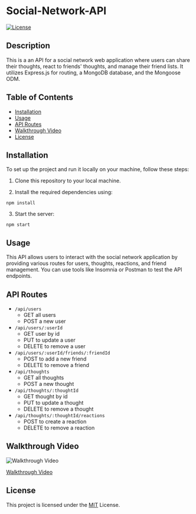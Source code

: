 # Social-Network-API
[![License](https://img.shields.io/badge/License-MIT-yellow.svg)](https://opensource.org/licenses/MIT)

## Description
This is a an API for a social network web application where users can share their thoughts, react to friends' thoughts, and manage their friend lists. It utilizes Express.js for routing, a MongoDB database, and the Mongoose ODM.

## Table of Contents
- [Installation](#installation)
- [Usage](#usage)
- [API Routes](#api-routes)
- [Walkthrough Video](#walkthrough-video)
- [License](#license)

## Installation
To set up the project and run it locally on your machine, follow these steps:

1. Clone this repository to your local machine.

2. Install the required dependencies using:

```
npm install
```

3. Start the server:

```
npm start
```

## Usage
This API allows users to interact with the social network application by providing various routes for users, thoughts, reactions, and friend management. You can use tools like Insomnia or Postman to test the API endpoints.

## API Routes
- `/api/users`
    - GET all users
    - POST a new user
- `/api/users/:userId`
    - GET user by id
    - PUT to update a user
    - DELETE to remove a user
- `/api/users/:userId/friends/:friendId`
    - POST to add a new friend
    - DELETE to remove a friend
- `/api/thoughts`
    - GET all thoughts
    - POST a new thought
- `/api/thoughts/:thoughtId`
    - GET thought by id
    - PUT to update a thought
    - DELETE to remove a thought
- `/api/thoughts/:thoughtId/reactions`
    - POST to create a reaction
    - DELETE to remove a reaction

## Walkthrough Video
![Walkthrough Video](assets/socialNetworkGif.gif)

[Walkthrough Video](https://drive.google.com/file/d/1KzRtgUjEirJhVaAXsvVcwoQJADYw-nzL/view)

## License
This project is licensed under the [MIT](https://opensource.org/licenses/MIT) License.

